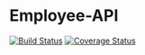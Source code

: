 # Employee-API

[![Build Status](https://travis-ci.com/unhandled-promises/employee-api.svg?branch=master)](https://travis-ci.com/unhandled-promises/employee-api) [![Coverage Status](https://coveralls.io/repos/github/unhandled-promises/employee-api/badge.svg?branch=master)](https://coveralls.io/github/unhandled-promises/employee-api?branch=master)